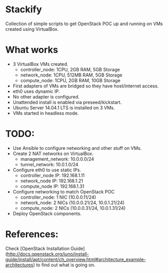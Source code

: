 Stackify
==========

Collection of simple scripts to get OpenStack POC up and running on VMs created using VirtualBox.

# What works

* 3 VirtualBox VMs created.
    * controller_node: 1CPU, 2GB RAM, 5GB Storage
    * network_node: 1CPU, 512MB RAM, 5GB Storage
    * compute_node: 1CPU, 2GB RAM, 10GB Storage
* First adapters of VMs are bridged so they have host/internet access.
* eth0 uses dynamic IP.
* No other adapter is configured.
* Unattended install is enabled via preseed/kickstart.
* Ubuntu Server 14.04.1 LTS is installed on 3 VMs.
* VMs started in headless mode.

# TODO:

* Use Ansible to configure networking and other stuff on VMs.
* Create 2 NAT networks on VirtualBox.
    * management_network: 10.0.0.0/24
    * tunnel_network: 10.0.1.0/24
* Configure eth0 to use static IPs.
    * controller_node IP: 192.168.1.11
    * network_node IP: 192.168.1.21
    * compute_node IP: 192.168.1.31
* Configure networking to match OpenStack POC
    * controller_node: 1 NIC (10.0.0.11/24)
    * network_node: 2 NICs (10.0.0.21/24, 10.0.1.21/24)
    * compute_node: 2 NICs (10.0.0.31/24, 10.0.1.31/24)
* Deploy OpenStack components.

# References:

Check [OpenStack Installation Guide] (http://docs.openstack.org/juno/install-guide/install/apt/content/ch_overview.html#architecture_example-architectures) to find out what is going on.


